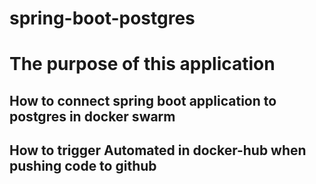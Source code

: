 # spring-boot-postgres

# The purpose of this application

## How to connect spring boot application to postgres in docker swarm
## How to trigger Automated in docker-hub when pushing code to github

